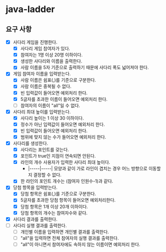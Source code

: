 # java-ladder

## 요구 사항

- [x] 사다리 게임을 진행한다.
    - [x] 사다리 게임 참여자가 있다.
    - [x] 참여자는 1명 이상 20명 이하이다.
    - [x] 생성한 사다리와 이름을 출력한다.
    - [x] 사람 이름을 5자 기준으로 출력하기 때문에 사다리 폭도 넓어져야 한다.

- [x] 게임 참여자 이름을 입력받는다.
    - [x] 사람 이름은 쉼표(,)를 기준으로 구분한다.
    - [x] 사람 이름은 중복될 수 없다.
    - [x] 빈 입력값이 들어오면 예외처리 한다.
    - [x] 5글자를 초과한 이름이 들어오면 예외처리 한다.
    - [ ] 참여자의 이름이 "all"일 수 없다.
- [x] 사다리 최대 높이를 입력받는다.
    - [x] 사다리 높이는 1 이상 30 이하이다.
    - [x] 정수가 아닌 입력값이 들어오면 예외처리 한다.
    - [x] 빈 입력값이 들어오면 예외처리 한다.
    - [x] 범위에 맞지 않는 수가 들어오면 예외처리 한다.
- [x] 사다리를 생성한다.
    - [x] 사다리는 포인트를 갖는다.
    - [x] 포인트가 true인 지점이 연속되면 안된다.
    - [x] 라인의 개수 사용자가 입력한 사다리 최대 높이다.
        - |-----|-----| 모양과 같이 가로 라인이 겹치는 경우 어느 방향으로 이동할지 결정할 수 없다.
    - [x] 한 라인의 포인트 개수는 (참여자 인원수-1)과 같다.
- [x] 당첨 항목을 입력받는다.
    - [x] 당첨 항목은 쉼표(,)를 기준으로 구분한다.
    - [x] 5글자를 초과한 당첨 항목이 들어오면 예외처리한다.
    - [x] 당첨 항목은 1개 이상 20개 이하이다.
    - [x] 당첨 항목의 개수는 참여자수와 같다.
- [x] 사다리 결과를 출력한다.
- [ ] 사다리 실행 결과를 출력한다.
    - [ ] 개인별 이름을 입력하면 개인별 결과를 출력한다.
    - [ ] "all"을 입력하면 전체 참여자의 실행 결과를 출력한다.
    - [ ] "all"이 아니면서 참여자에도 속하지 않는 이름이면 예외처리 한다.
